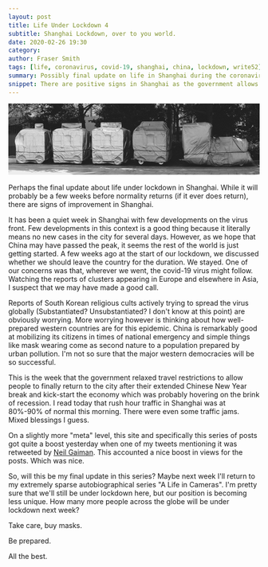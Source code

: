 ```yaml
---
layout: post
title: Life Under Lockdown 4
subtitle: Shanghai Lockdown, over to you world.
date: 2020-02-26 19:30
category:
author: Fraser Smith
tags: [life, coronavirus, covid-19, shanghai, china, lockdown, write52]
summary: Possibly final update on life in Shanghai during the coronavirus outbreak
snippet: There are positive signs in Shanghai as the government allows people from out of town to return to the city to get back to work.
---
```

<img src="/img/train.jpg" alt="A Childrens Train Ride under wraps" />

Perhaps the final update about life under lockdown in Shanghai. While it will probably be a few weeks before normality returns (if it ever does return), there are signs of improvement in Shanghai.
<!--more-->

It has been a quiet week in Shanghai with few developments on the virus front. Few developments in this context is a good thing because it literally means no new cases in the city for several days. However, as we hope that China may have passed the peak, it seems the rest of the world is just getting started. A few weeks ago at the start of our lockdown, we discussed whether we should leave the country for the duration. We stayed. One of our concerns was that, wherever we went, the covid-19 virus might follow. Watching the reports of clusters appearing in Europe and elsewhere in Asia, I suspect that we may have made a good call.

Reports of South Korean religious cults actively trying to spread the virus globally (Substantiated? Unsubstantiated? I don't know at this point) are obviously worrying. More worrying however is thinking about how well-prepared western countries are for this epidemic. China is remarkably good at mobilizing its citizens in times of national emergency and simple things like mask wearing come as second nature to a population prepared by urban pollution. I'm not so sure that the major western democracies will be so successful.

This is the week that the government relaxed travel restrictions to allow people to finally return to the city after their extended Chinese New Year break and kick-start the economy which was probably hovering on the brink of recession. I read today that rush hour traffic in Shanghai was at 80%-90% of normal this morning. There were even some traffic jams. Mixed blessings I guess.

On a slightly more "meta" level, this site and specifically this series of posts got quite a boost yesterday when one of my tweets mentioning it was retweeted by [Neil Gaiman](https://twitter.com/neilhimself). This accounted a nice boost in views for the posts. Which was nice.

So, will this be my final update in this series? Maybe next week I'll return to my extremely sparse autobiographical series "A Life in Cameras". I'm pretty sure that we'll still be under lockdown here, but our position is becoming less unique. How many more people across the globe will be under lockdown next week?

Take care, buy masks.

Be prepared.

All the best.